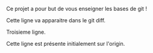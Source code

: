 Ce projet a pour but de vous enseigner les bases de git !

Cette ligne va apparaitre dans le git diff.


Troisieme ligne.

Cette ligne est présente initialement sur l'origin.
